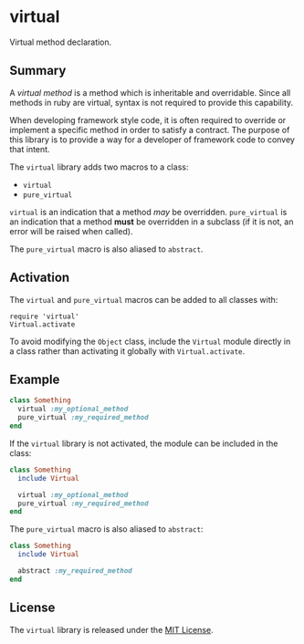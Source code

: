# virtual

Virtual method declaration.

## Summary

A _virtual method_ is a method which is inheritable and overridable. Since all methods in ruby are virtual, syntax is not required to provide this capability.
 
When developing framework style code, it is often required to override or implement a specific method in order to satisfy a contract. The purpose of this library is to provide a way for a developer of framework code to convey that intent.

The `virtual` library adds two macros to a class:

- `virtual`
- `pure_virtual`

`virtual` is an indication that a method _may_ be overridden. `pure_virtual` is an indication that a method __must__ be overridden in a subclass (if it is not, an error will be raised when called).

The `pure_virtual` macro is also aliased to `abstract`.

## Activation

The `virtual` and `pure_virtual` macros can be added to all classes with:

```
require 'virtual'
Virtual.activate
```

To avoid modifying the `Object` class, include the `Virtual` module directly in a class rather than activating it globally with `Virtual.activate`.

## Example

```ruby
class Something
  virtual :my_optional_method
  pure_virtual :my_required_method
end
```

If the `virtual` library is not activated, the module can be included in the class:

```ruby
class Something
  include Virtual

  virtual :my_optional_method
  pure_virtual :my_required_method
end
```

The `pure_virtual` macro is also aliased to `abstract`:

```ruby
class Something
  include Virtual

  abstract :my_required_method
end
```

## License

The `virtual` library is released under the [MIT License](https://github.com/eventide-project/virtual/blob/master/MIT-License.txt).
